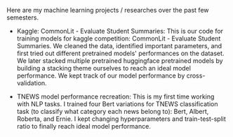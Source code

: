 Here are my machine learning projects / researches over the past few semesters. 
- Kaggle: CommonLit - Evaluate Student Summaries:
  This is our code for training models for kaggle competition: CommonLit - Evaluate Student Summaries. We cleaned the data, identified important parameters, and first tried out
  different pretrained models' performances on the dataset. We later stacked multiple pretrained huggingface pretrained models by building a stacking theme ourselves
  to reach an ideal model performance. We kept track of our model performance by cross-validation.
  
- TNEWS model performance recreation:
  This is my first time working with NLP tasks. I trained four Bert variations for TNEWS classification task (to classify what category each news belong to): Bert, Albert, 
  Roberta, and Ernie. I kept changing hyperparameters and train-test-split ratio to finally reach ideal model performance.
